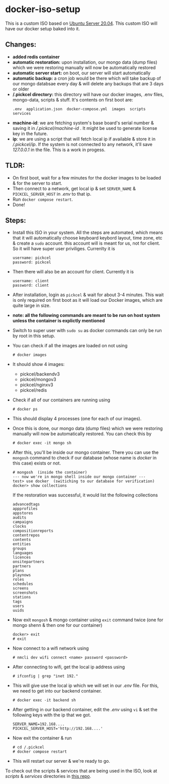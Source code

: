 # docker-iso-setup

This is a custom ISO based on [Ubuntu Server 20.04](https://releases.ubuntu.com/focal/). This custom ISO will have our docker setup baked into it.

## Changes:

- **added redis container**
- **automatic restoration:** upon installation, our mongo data (dump files) which we were restoring manually will now be automatically restored
- **automatic server start:** on boot, our server will start automatically
- **automatic backup:** a cron job would be there which will take backup of our mongo databsae every day & will delete any backups that are 3 days or older
- **/.pickcel directory:** this directory will have our docker images, .env files, mongo-data, scripts & stuff. It's contents on first boot are:
  ```
  .env  application.json  docker-compose.yml  images  scripts  services
  ```
- **machine-id**: we are fetching system's base board's serial number & saving it in _/.pickcel/machine-id_ . It might be used to generate license key in the future.
- **ip**: we are using a script that will fetch local ip if available & store it in _/.pickcel/ip_. If the system is not connected to any network, it'll save _127.0.0.1_ in the file. This is a work in progess.

## TLDR:

- On first boot, wait for a few minutes for the docker images to be loaded & for the server to start.
- Then connect to a network, get local ip & set `SERVER_NAME` & `PICKCEL_SERVER_HOST` in _.env_ to that ip.
- Run `docker compose restart`.
- Done!

## Steps:

- Install this ISO in your system. All the steps are automated, which means that it will automatically choose keyboard keybord layout, time zone, etc & create a `sudo` account. this account will is meant for us, not for client. So it will have super user priviliges. Currenlty it is

  ```
  username: pickcel
  password: pickcel
  ```

- Then there will also be an account for client. Currently it is

  ```
  username: client
  password: client
  ```

- After installation, login as `pickcel` & wait for about 3-4 minutes. This wait is only required on first boot as it will load our Docker images, which are quite large in size.

- **note: all the following commands are meant to be run on host system unless the container is explictly mentioned**

- Switch to super user with `sudo su` as docker commands can only be run by root in this setup.

- You can check if all the images are loaded on not using

  ```
  # docker images
  ```

- It should show 4 images:

  - pickcel/backendv3
  - pickcel/mongov3
  - pickcel/nginxv3
  - pickcel/redis

- Check if all of our containers are running using

  ```
  # docker ps
  ```

- This should display 4 processes (one for each of our images).

- Once this is done, our mongo data (dump files) which we were restoring manually will now be automatically restored. You can check this by

  ```
  # docker exec -it mongo sh
  ```

- After this, you'll be inside our mongo container. There you can use the `mongosh` command to check if our database (whose name is _docker_ in this case) exists or not.

  ```
  # mongosh  (inside the container)
  --- now we're in mongo shell inside our mongo container ---
  test> use docker  (switiching to our database for verification)
  docker> show collections
  ```

  If the restoration was successful, it would list the following collections

  ```
  advancedtags
  appprofiles
  appstores
  audits
  campaigns
  clocks
  compositionreports
  contentrepos
  contents
  entities
  groups
  languages
  licences
  onsitepartners
  partners
  plans
  playnows
  roles
  schedules
  screens
  screenshots
  stations
  tags
  users
  uuids
  ```

- Now exit `mongosh` & mongo container using `exit` command twice (one for mongo shenn & then one for our container)

  ```
  docker> exit
  # exit
  ```

- Now connect to a wifi network using

  ```
  # nmcli dev wifi connect <name> password <password>
  ```

- After connecting to wifi, get the local ip address using

  ```
  # ifconfig | grep "inet 192."
  ```

- This will give use the local ip which we will set in our _.env_ file. For this, we need to get into our backend container.

  ```
  # docker exec -it backend sh
  ```

- After getting in our backend container, edit the _.env_ using `vi` & set the following keys with the ip that we got.

  ```
  SERVER_NAME=192.168....
  PICKCEL_SERVER_HOST='http://192.168....'
  ```

- Now exit the container & run

  ```
  # cd /.pickcel
  # docker compose restart
  ```

- This will restart our server & we're ready to go.

To check out the scripts & services that are being used in the ISO, look at _scripts_ & _services_ directories in [this repo](https://github.com/biraj-pickcel/custom-iso-with-docker).
